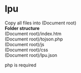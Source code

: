 # lpu
Copy all files into (Document root)  
**Folder structure**  
(Document root)/index.htm  
(Document root)/tojson.php  
(Document root)/js    
(Document root)/css  
(Document root)/lpu.json  
  
php is required    
